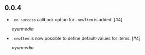 ## 0.0.4 ##

*   `.on_success` callback option for `.newItem` is added. [#4]

    *ayurmedia*

*   `.newItem` is now possible to define default-values for items. [#4]

    *ayurmedia*
